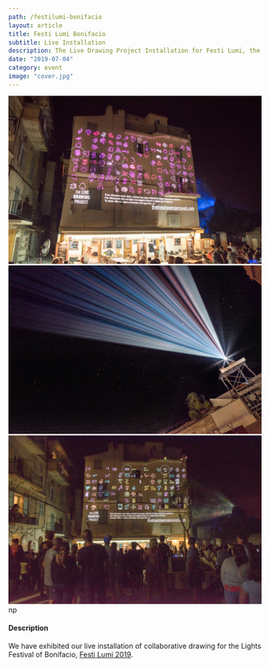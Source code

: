 ```yaml
---
path: /festilumi-bonifacio
layout: article
title: Festi Lumi Bonifacio
subtitle: Live Installation
description: The Live Drawing Project Installation for Festi Lumi, the Lights Festival of Bonifacio, France
date: "2019-07-04"
category: event
image: "cover.jpg"
---
```



<photo-grid>
<img src="b-1-3.jpg"/>
<img src="b-1-4.jpg"/>
<img src="b-1-6.jpg"/>
</photo-grid>np

#### Description

We have exhibited our live installation of collaborative drawing for the Lights Festival of Bonifacio, [Festi Lumi 2019](//www.bonifacio.co.uk/agenda-manifestation/festi-lumi/).



